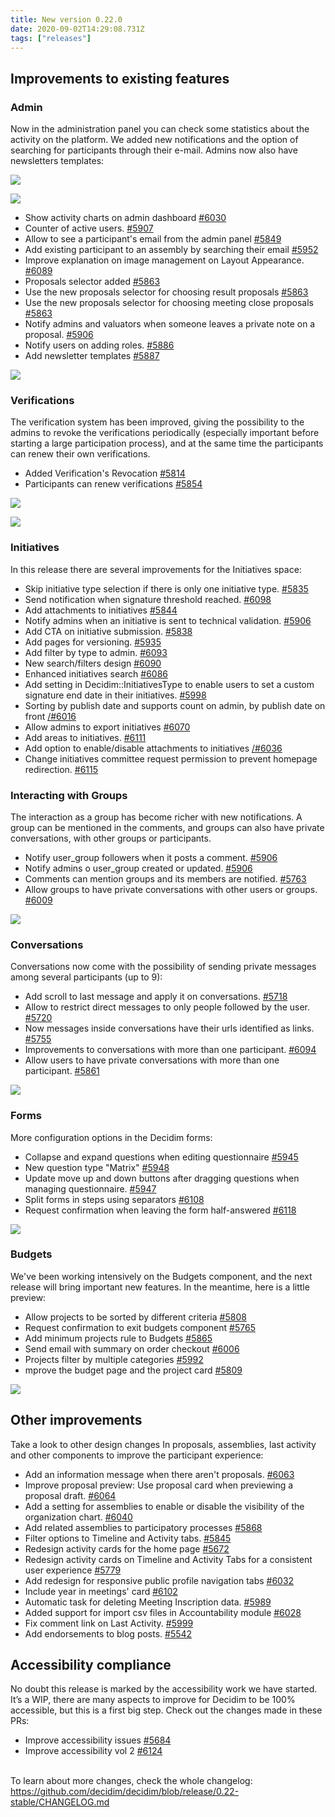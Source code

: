```yaml
---
title: New version 0.22.0
date: 2020-09-02T14:29:08.731Z
tags: ["releases"]
---
```

## Improvements to existing features

### Admin

Now in the administration panel you can check some statistics about the activity on the platform. We added new notifications and the option of searching for participants through their e-mail. Admins now also have newsletters templates:

![](https://lh3.googleusercontent.com/iOwBXgMoJIt6CqyySgWR9yA1rWNHVJpDsq2FR80J66H0o1thVSFP5kiCqgPB0753GMAHIEcPWopvHZ3y4S0c9214XGhDKiFxlp2b1hQQC8vCPop7Ufutiu0L5RhhmnOkj_g_fSsD)

![](https://lh6.googleusercontent.com/jlI4TUJD4ffn98OsuXLOIkfbh0kyCbeU7IxbEL4-LFtLo_-ydwULvtDaBFSmWmwjT5NM4gpbFkiScVcA69BnVmRMPOp_IhPXQY8OGu4icSnvGxrHwDs5UCjHOAaoSgPGXn0MPGiG)

* Show activity charts on admin dashboard [\#6030](https://github.com/decidim/decidim/pull/6030)
* Counter of active users. [\#5907](https://github.com/decidim/decidim/pull/5907)
* Allow to see a participant's email from the admin panel [\#5849](https://github.com/decidim/decidim/pull/5849)
* Add existing participant to an assembly by searching their email [\#5952](https://github.com/decidim/decidim/pull/5952)
* Improve explanation on image management on Layout Appearance. [\#6089](https://github.com/decidim/decidim/pull/6089)
* Proposals selector added [\#5863](https://github.com/decidim/decidim/pull/5863)
* Use the new proposals selector for choosing result proposals [\#5863](https://github.com/decidim/decidim/pull/5863)
* Use the new proposals selector for choosing meeting close proposals [\#5863](https://github.com/decidim/decidim/pull/5863)
* Notify admins and valuators when someone leaves a private note on a proposal. [\#5906](https://github.com/decidim/decidim/pull/5906)
* Notify users on adding roles. [\#5886](https://github.com/decidim/decidim/pull/5886)
* Add newsletter templates [\#5887](https://github.com/decidim/decidim/pull/5887)

![](https://lh6.googleusercontent.com/kSkESxjELPypIGLTEGVSBwSNbU1xLMxPceig8ctSniyRMIPEJavx38mT-auB1TlOKpjmMmDAYSmAD-Dyu8D0bwRTLzR6VlMGVIZcuQ0c15aVuWhp3t5HjetdbDEjypN1KuAw4SId)

### Verifications

The verification system has been improved, giving the possibility to the admins to revoke the verifications periodically (especially important before starting a large participation process), and at the same time the participants can renew their own verifications.

* Added Verification's Revocation [\#5814](https://github.com/decidim/decidim/pull/5814)
* Participants can renew verifications [\#5854](https://github.com/decidim/decidim/pull/5854)

![](https://lh5.googleusercontent.com/CA44C49RXGcNYc-Ib9UEC6DSdai-Sy97LrcyTZtTHgUS2dQ38uwmAmry_w5hagxqsQv27AECZCCX2zr5QtRAEcIOs8ctvw8_LxmFAKD9wSReTRw1gBtRKDoqJSkIKVmtj67cEbAQ)

![](https://lh4.googleusercontent.com/Q7St9gBUle3WBu30TwNSjCGtwcgtYsd2wbKX-aV7jGWZdLF0WUEPoZijCLXN9BBrQFuGfyEIi6MBN-fDkmx5IAFXCXnkDxiVnxX2H6SFeznFXmIZhqSPlHamf4xTtz0G8eTrJDcG)

### Initiatives

In this release there are several improvements for the Initiatives space:

* Skip initiative type selection if there is only one initiative type. [\#5835](https://github.com/decidim/decidim/pull/5835)
* Send notification when signature threshold reached. [\#6098](https://github.com/decidim/decidim/pull/6098)
* Add attachments to initiatives [\#5844](https://github.com/decidim/decidim/pull/5844)
* Notify admins when an initiative is sent to technical validation. [\#5906](https://github.com/decidim/decidim/pull/5906)
* Add CTA on initiative submission. [\#5838](https://github.com/decidim/decidim/pull/5838)
* Add pages for versioning. [\#5935](https://github.com/decidim/decidim/pull/5935)
* Add filter by type to admin. [\#6093](https://github.com/decidim/decidim/pull/6093)
* New search/filters design [\#6090](https://github.com/decidim/decidim/pull/6090)
* Enhanced initiatives search [\#6086](https://github.com/decidim/decidim/pull/6086)
* Add setting in Decidim::InitiativesType to enable users to set a custom signature end date in their initiatives. [\#5998](https://github.com/decidim/decidim/pull/5998)
* Sorting by publish date and supports count on admin, by publish date on front [/#6016](https://github.com/decidim/decidim/pull/6016)
* Allow admins to export initiatives [\#6070](https://github.com/decidim/decidim/pull/6070)
* Add areas to initiatives. [\#6111](https://github.com/decidim/decidim/pull/6111)
* Add option to enable/disable attachments to initiatives [/#6036](https://github.com/decidim/decidim/pull/6036)
* Change initiatives committee request permission to prevent homepage redirection. [\#6115](https://github.com/decidim/decidim/pull/6115)

### Interacting with Groups

The interaction as a group has become richer with new notifications. A group can be mentioned in the comments, and groups can also have private conversations, with other groups or participants.

* Notify user_group followers when it posts a comment. [\#5906](https://github.com/decidim/decidim/pull/5906)
* Notify admins o user_group created or updated. [\#5906](https://github.com/decidim/decidim/pull/5906)
* Comments can mention groups and its members are notified. [\#5763](https://github.com/decidim/decidim/pull/5763)
* Allow groups to have private conversations with other users or groups. [\#6009](https://github.com/decidim/decidim/pull/6009)

![](https://lh3.googleusercontent.com/H97zofZtB-Z588Xs6_D6SmVnGlYGPbOHBUgTQnvVX0k5AWXbOoy6Ov1dqNlDrkJfcKlj2RSZoluEtqtNQRj9Ucj5Zxc5xpl2jpoVwTWtzubGLoscIrTAjm5no5cLfrQRsYuQsVHV)

### Conversations

Conversations now come with the possibility of sending private messages among several participants (up to 9):

* Add scroll to last message and apply it on conversations. [\#5718](https://github.com/decidim/decidim/pull/5718)
* Allow to restrict direct messages to only people followed by the user. [\#5720](https://github.com/decidim/decidim/pull/5720)
* Now messages inside conversations have their urls identified as links. [\#5755](https://github.com/decidim/decidim/pull/5755)
* Improvements to conversations with more than one participant. [\#6094](https://github.com/decidim/decidim/pull/6094)
* Allow users to have private conversations with more than one participant. [\#5861](https://github.com/decidim/decidim/pull/5861)

![](https://lh5.googleusercontent.com/R5KTYLqrwE8ynPebtouNF0aQYSIJN3Qy3tpr00Vi0shP_avrZO65dVddtguNEbp_dysoB5J6DwffL3ij66tJ4sB1qILeJwPCISGRoR7DCCvqCc5qeFNGSW_iB_oo7HEhkF-jABPy)

### Forms

More configuration options in the Decidim forms:

* Collapse and expand questions when editing questionnaire [\#5945](https://github.com/decidim/decidim/pull/5945)
* New question type "Matrix" [\#5948](https://github.com/decidim/decidim/pull/5948)
* Update move up and down buttons after dragging questions when managing questionnaire. [\#5947](https://github.com/decidim/decidim/pull/5947)
* Split forms in steps using separators [\#6108](https://github.com/decidim/decidim/pull/6108)
* Request confirmation when leaving the form half-answered [\#6118](https://github.com/decidim/decidim/pull/6118)

![](https://lh3.googleusercontent.com/hnfW3eiZgJVa2WX92jXaCActlXbDx1aOV6Txu1pgG2E_me29a9YYSFJIlbchNHPF7uG60W-1Diuax5ockuDymV7oF0xUyg5G7S9mvuzLoVVzLLvY4NzW9oaPatJWKS6rKWEbXAJz)

### Budgets

We've been working intensively on the Budgets component, and the next release will bring important new features. In the meantime, here is a little preview:

* Allow projects to be sorted by different criteria [\#5808](https://github.com/decidim/decidim/pull/5808)
* Request confirmation to exit budgets component [\#5765](https://github.com/decidim/decidim/pull/5765)
* Add minimum projects rule to Budgets [\#5865](https://github.com/decidim/decidim/pull/5865)
* Send email with summary on order checkout [\#6006](https://github.com/decidim/decidim/pull/6006)
* Projects filter by multiple categories [\#5992](https://github.com/decidim/decidim/pull/5992)
* mprove the budget page and the project card [\#5809](https://github.com/decidim/decidim/pull/5809)

![](https://lh4.googleusercontent.com/0NCL4Y7EApGIpdJUb_GWmmO_PJqh1uOY-1hqtL89TlBOK7i_JfTm74Dd1B0wcD9bjHoHuo10s3OVKxIGVyBwj9A9VJ51h6UOETf7xnWFBbQMh8_s4RwuD_UoRdZCsT66rUCfVFln)

## Other improvements

Take a look to other design changes In proposals, assemblies, last activity and other components to improve the participant experience:

* Add an information message when there aren't proposals. [\#6063](https://github.com/decidim/decidim/pull/6063)
* Improve proposal preview: Use proposal card when previewing a proposal draft. [\#6064](https://github.com/decidim/decidim/pull/6064)
* Add a setting for assemblies to enable or disable the visibility of the organization chart. [\#6040](https://github.com/decidim/decidim/pull/6040)
* Add related assemblies to participatory processes [\#5868](https://github.com/decidim/decidim/pull/5868)
* Filter options to Timeline and Activity tabs. [\#5845](https://github.com/decidim/decidim/pull/5845)
* Redesign activity cards for the home page [\#5672](https://github.com/decidim/decidim/pull/5672)
* Redesign activity cards on Timeline and Activity Tabs for a consistent user experience [\#5779](https://github.com/decidim/decidim/issues/5779)
* Add redesign for responsive public profile navigation tabs [\#6032](https://github.com/decidim/decidim/pull/6032)
* Include year in meetings' card [\#6102](https://github.com/decidim/decidim/pull/6102)
* Automatic task for deleting Meeting Inscription data. [\#5989](https://github.com/decidim/decidim/pull/5989)
* Added support for import csv files in Accountability module [\#6028](https://github.com/decidim/decidim/pull/6028)
* Fix comment link on Last Activity. [\#5999](https://github.com/decidim/decidim/pull/5999)
* Add endorsements to blog posts. [\#5542](https://github.com/decidim/decidim/pull/5542)

## Accessibility compliance

No doubt this release is marked by the accessibility work we have started. It’s a WIP, there are many aspects to improve for Decidim to be 100% accessible, but this is a first big step. Check out the changes made in these PRs:

* Improve accessibility issues [\#5684](https://github.com/decidim/decidim/pull/5684)
* Improve accessibility vol 2 [\#6124](https://github.com/decidim/decidim/pull/6124)

\
To learn about more changes, check the whole changelog: <https://github.com/decidim/decidim/blob/release/0.22-stable/CHANGELOG.md>